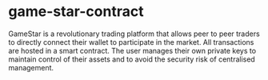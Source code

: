 # game-star-contract

GameStar is a revolutionary trading platform that allows peer to peer traders to directly connect their wallet to participate in the market. All transactions are hosted in a smart contract. The user manages their own private keys to maintain control of their assets and to avoid the security risk of centralised management.
